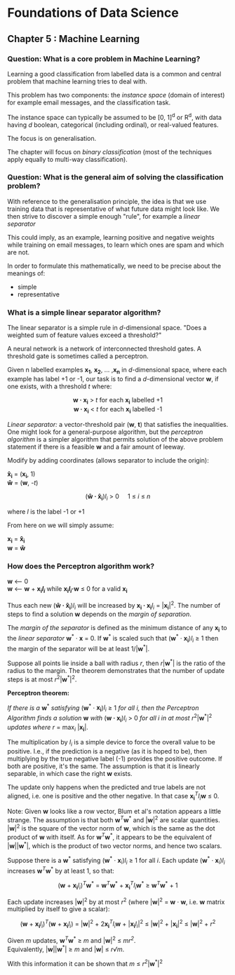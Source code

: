 # Foundations of Data Science
## Chapter 5 : Machine Learning
### Question: What is a core problem in Machine Learning?

Learning a good classification from labelled data is a common and central problem that machine learning tries to deal with.

This problem has two components: the *instance space* (domain of interest) for example email messages, and the classification task.

The instance space can typically be assumed to be [0, 1]<sup>d</sup> or R<sup>d</sup>, with data having *d* boolean, categorical (including ordinal), or real-valued features.

The focus is on generalisation.

The chapter will focus on *binary classification* (most of the techniques apply equally to multi-way classification).

### Question: What is the general aim of solving the classification problem?

With reference to the generalisation principle, the idea is that we use training data that is representative of what future data might look like. We then strive to discover a simple enough "rule", for example a *linear separator*

This could imply, as an example, learning positive and negative weights while training on email messages, to learn which ones are spam and which are not.

In order to formulate this mathematically, we need to be precise about the meanings of:
- simple
- representative

### What is a simple linear separator algorithm?

The linear separator is a simple rule in *d*-dimensional space. "Does a weighted sum of feature values exceed a threshold?"

A neural network is a network of interconnected threshold gates. A threshold gate is sometimes called a perceptron.

Given n labelled examples <b>x<sub>1</sub></b>, <b>x<sub>2</sub></b>, ... ,<b>x<sub>n</sub></b> in *d*-dimensional space,
where each example has label +1 or -1,
our task is to find a *d*-dimensional vector **w**, if one exists, with a threshold *t* where:

<p align="center">
<b>w · x<sub>i</sub></b> > <i>t</i> for each <b>x<sub>i</sub></b> labelled +1  
</br>
<b>w · x<sub>i</sub></b> < <i>t</i> for each <b>x<sub>i</sub></b> labelled -1
</p>

*Linear separator:* a vector-threshold pair (**w**, **t**) that satisfies the inequalities.  
One might look for a general-purpose algorithm, but the *perceptron algorithm* is a simpler algorithm that permits solution of the above problem statement if there is a feasible **w** and a fair amount of leeway.

Modify by adding coordinates (allows separator to include the origin):

<b>x̂<sub>i</sub></b> = (<b>x<sub>i</sub></b>, 1)
</br>
<b>ŵ</b> = (<b>w</b>, <i>-t</i>)

<p align="center">
(<b>ŵ · x̂<sub>i</sub></b>)<i>l<sub>i</sub></i> > 0 &nbsp&nbsp&nbsp 1 ≤ <i>i</i> ≤ <i>n</i>
</p>

where *l* is the label -1 or +1

From here on we will simply assume:

<b>x<sub>i</sub></b> = <b>x̂<sub>i</sub></b>
</br>
<b>w</b> = <b>ŵ</b>

### How does the Perceptron algorithm work?

**w** ⟵ 0  
**w** ⟵ **w** + **x<sub>i</sub><i>l<sub>i</sub></i>**     while **x<sub>i</sub><i>l<sub>i</sub></i>·w** ≤ 0 for a valid **x<sub>i</sub>**

Thus each new (<b>ŵ · x̂<sub>i</sub></b>)<i>l<sub>i</sub></i> will be increased by **x<sub>i</sub> · x<sub>i</sub>**<i>l<sub>i</sub></i> = |**x<sub>i</sub>**|<sup>2</sup>. The number of steps to find a solution **w** depends on the *margin of separation*.

The *margin of the separator* is defined as the minimum distance of any **x<sub>i</sub>** to the *linear separator* <b>w</b><sup>\*</sup> · <b>x</b> = 0. If <b>w</b><sup>\*</sup> is scaled such that (<b>w</b><sup>\*</sup> · <b>x<sub>i</sub></b>)<i>l<sub>i</sub></i> ≥ 1 then the margin of the separator will be at least 1/|<b>w</b><sup>\*</sup>|. 

Suppose all points lie inside a ball with radius *r*, then *r*|<b>w</b><sup>\*</sup>| is the ratio of the radius to the margin. The theorem demonstrates that the number of update steps is at most *r*<sup>2</sup>|<b>w</b><sup>\*</sup>|<sup>2</sup>.

**Perceptron theorem:**

<i>If there is a </i><b>w</b><sup>\*</sup><i> satisfying </i>(<b>w</b><sup>\*</sup> · <b>x<sub>i</sub></b>)<i>l<sub>i</sub></i> ≥ 1 <i>for all i, then the Perceptron Algorithm finds a solution </i><b>w</b> <i>with</i> (<b>w · x<sub>i</sub></b>)<i>l<sub>i</sub></i> > 0 <i>for all i in at most </i>*r*<sup>2</sup>|<b>w</b><sup>\*</sup>|<sup>2</sup> <i>updates where r</i> = max<i><sub>i</sub></i> |**x<sub>i</sub>**|.

The multiplication by <i>l<sub>i</sub></i> is a simple device to force the overall value to be positive. I.e., if the prediction is a negative (as it is hoped to be), then multiplying by the true negative label (-1) provides the positive outcome. If both are positive, it's the same. The assumption is that it is linearly separable, in which case the right <b>w</b> exists.

The update only happens when the predicted and true labels are not aligned, i.e. one is positive and the other negative. In that case <b>x<sub>i</sub></b><i><sup>T</sup></i><i>l<sub>i</sub></i><b>w</b> ≤ 0.

Note: Given **w** looks like a row vector, Blum et al's notation appears a little strange. The assumption is that both <b>w</b><sup><i>T</i></sup><b>w</b><sup>\*</sup> and |<b>w</b>|<sup>2</sup> are scalar quantities. |<b>w</b>|<sup>2</sup> is the square of the vector norm of **w**, which is the same as the dot product of **w** with itself. As for <b>w</b><sup><i>T</i></sup><b>w</b><sup>\*</sup>, it appears to be the equivalent of |<b>w</b>||<b>w</b><sup>*</sup>|, which is the product of two vector norms, and hence two scalars.

Suppose there is a <b>w</b><sup>\*</sup> satisfying (<b>w</b><sup>\*</sup> · <b>x</b><sub>i</sub>)<i>l<sub>i</sub></i> ≥ 1 for all *i*. Each update (<b>w</b><sup>\*</sup> · <b>x</b><sub>i</sub>)<i>l<sub>i</sub></i> increases <b>w</b><sup><i>T</i></sup><b>w</b><sup>\*</sup> by at least 1, so that:

<p align="center">
(<b>w</b> + <b>x<sub>i</sub></b><i>l<sub>i</sub></i>)<sup><i>T</i></sup><b>w</b><sup>*</sup> = <b>w<i></b><sup>T</sup></i><b>w</b><sup>*</sup> + <b>x<sub>i</sub><i></b><sup>T</sup></i><i>l<sub>i</sub></i><b>w</b><sup>*</sup> ≥ <b>w<i></b><sup>T</sup><b></i>w</b><sup>*</sup> + 1
</p>

Each update increases |<b>w</b>|<sup>2</sup> by at most <i>r</i><sup>2</sup> (where |<b>w</b>|<sup>2</sup> = <b>w</b> · <b>w</b>, i.e. <b>w</b> matrix multiplied by itself to give a scalar):

<p align="center">
(<b>w</b> + <b>x<sub>i</sub></b><i>l<sub>i</sub></i>)<sup><i>T</i></sup>(<b>w</b> + <b>x<sub>i</sub></b><i>l<sub>i</sub></i>) = |<b>w</b>|<sup>2</sup> + 2<b>x<sub>i</sub></b><i></b><sup>T</sup></i><i>l<sub>i</sub></i><b>w</b> + |<b>x<sub>i</sub></b><i>l<sub>i</sub></i>|<sup>2</sup> ≤ |<b>w</b>|<sup>2</sup> + |<b>x<sub>i</sub></b>|<sup>2</sup> ≤ |<b>w</b>|<sup>2</sup> + <i>r</i><sup>2</sup>
</p>

Given <i>m</i> updates, <b>w</b><i><sup>T</sup></i><b>w</b><sup>\*</sup> ≥ *m* and |<b>w</b>|<sup>2</sup> ≤ <i>mr<sup>2</sup></i>.  
Equivalently, |<b>w</b>||<b>w</b><sup>*</sup>| ≥ <i>m</i> and |<b>w</b>| ≤ <i>r√m</i>.

With this information it can be shown that *m* ≤ <i>r<sup>2</sup></i>|<b>w</b><sup>\*</sup>|<sup>2</sup>
